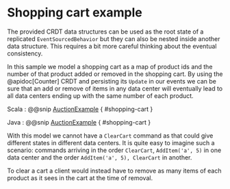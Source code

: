 # Shopping cart example

The provided CRDT data structures can be used as the root state of a replicated `EventSourcedBehavior` but they can
also be nested inside another data structure. This requires a bit more careful thinking about the eventual consistency.
 
In this sample we model a shopping cart as a map of product ids and the number of that product added or removed in the
shopping cart. By using the @apidoc[Counter] CRDT and persisting its `Update` in our events we can be sure that an
add or remove of items in any data center will eventually lead to all data centers ending up with the same number of
each product. 
 
Scala
:   @@snip [AuctionExample](/gemini-persistence-typed-tests/src/test/scala/docs/akka/persistence/typed/ReplicatedShoppingCartExampleSpec.scala) { #shopping-cart }

Java
:   @@snip [AuctionExample](/gemini-persistence-typed-tests/src/test/java/jdocs/akka/persistence/typed/ReplicatedShoppingCartExample.java) { #shopping-cart }

With this model we cannot have a `ClearCart` command as that could give different states in different data centers.
It is quite easy to imagine such a scenario: commands arriving in the order `ClearCart`, `AddItem('a', 5)` in one
data center and the order `AddItem('a', 5), ClearCart` in another.
 
To clear a cart a client would instead have to remove as many items of each product as it sees in the cart at the time
of removal.
